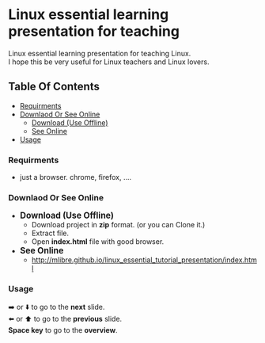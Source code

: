 # Linux essential learning presentation for teaching
Linux essential learning presentation for teaching Linux.  
I hope this be very useful for Linux teachers and Linux lovers.

## Table Of Contents
+ [Requirments](#requirments)
+ [Downlaod Or See Online](#downlaod-Or-See-Online)
	+ [Download (Use Offline)](#download (use offline))
	+ [See Online](#see-online)
+ [Usage](#usage)

### Requirments
+ just a browser. chrome, firefox, ....

### Downlaod Or See Online
+ <big>**Download (Use Offline)**</big>
	+ Download project in **zip** format. (or you can Clone it.)
	+ Extract file.
	+ Open **index.html** file with good browser.
+ <big>**See Online**</big>
	+ http://mlibre.github.io/linux_essential_tutorial_presentation/index.html

### Usage
:arrow_right: or :arrow_down: to go to the **next** slide.  
:arrow_left: or :arrow_up: to go to the **previous** slide.  
**Space key** to go to the **overview**.
